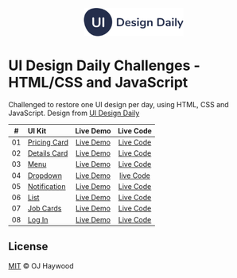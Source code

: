 <p align="center"><img width="200" src="./assets/images/logo/uidesigndaily-logo.svg" alt="UI Design Daily logo"></p>

# UI Design Daily Challenges - HTML/CSS and JavaScript

Challenged to restore one UI design per day, using HTML, CSS and JavaScript. Design from [UI Design Daily](https://uidesigndaily.com/)

| #   | UI Kit                                                                                           | Live Demo                                                                         | Live Code
| :-: | :-                                                                                               | :-:                                                                               | :-:
| 01  | [Pricing Card](https://uidesigndaily.com/posts/figma-pricing-card-day-1534) | [Live Demo](https://ojhaywood.github.io/ui-design-daily-challenges/pricing-card/) | [Live Code](https://github.com/ojhaywood/ui-design-daily-challenges/tree/master/pricing-card)
| 02  | [Details Card](https://uidesigndaily.com/posts/figma-details-card-info-tags-day-1374) | [Live Demo](https://ojhaywood.github.io/ui-design-daily-challenges/details-card/) | [Live Code](https://github.com/ojhaywood/ui-design-daily-challenges/tree/master/details-card)
| 03  | [Menu](https://uidesigndaily.com/posts/figma-menu-card-day-1494)                 | [Live Demo](https://ojhaywood.github.io/ui-design-daily-challenges/menu/)         | [Live Code](https://github.com/ojhaywood/ui-design-daily-challenges/tree/master/menu)
| 04  | [Dropdown](https://uidesigndaily.com/posts/figma-dropdown-search-day-1576)         | [Live Demo](https://ojhaywood.github.io/ui-design-daily-challenges/dropdown/)     | [live Code](https://github.com/ojhaywood/ui-design-daily-challenges/tree/master/dropdown)
| 05  | [Notification](https://uidesigndaily.com/posts/figma-notification-day-1559) | [Live Demo](https://ojhaywood.github.io/ui-design-daily-challenges/notification/) | [Live Code](https://github.com/ojhaywood/ui-design-daily-challenges/tree/master/notification)
| 06  | [List](https://uidesigndaily.com/posts/figma-list-table-day-1511)                 | [Live Demo](https://ojhaywood.github.io/ui-design-daily-challenges/list/)         | [Live Code](https://github.com/ojhaywood/ui-design-daily-challenges/tree/master/list)
| 07  | [Job Cards](https://uidesigndaily.com/posts/figma-job-cards-list-card-day-1524)       | [Live Demo](https://ojhaywood.github.io/ui-design-daily-challenges/job-cards/)    | [Live Code](https://github.com/ojhaywood/ui-design-daily-challenges/tree/master/job-cards)
| 08  | [Log In](https://uidesigndaily.com/posts/figma-log-in-authentication-day-1519)             | [Live Demo](https://ojhaywood.github.io/ui-design-daily-challenges/log-in/)       | [Live Code](https://github.com/ojhaywood/ui-design-daily-challenges/tree/master/log-in)

## License

[MIT](License) © OJ Haywood
